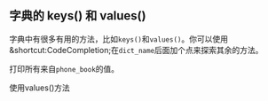 ## 字典的 keys() 和 values()

字典中有很多有用的方法，比如`keys()`和`values()`。你可以使用&shortcut:CodeCompletion;在`dict_name`后面加个点来探索其余的方法。 
  
打印所有来自`phone_book`的值。 

<div class='hint'>使用values()方法</div>
